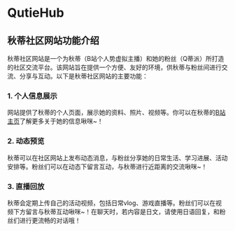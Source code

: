 # QutieHub


## 秋蒂社区网站功能介绍

秋蒂社区网站是一个为秋蒂（B站个人势虚拟主播）和她的粉丝（Q蒂派）所打造的社区交流平台。该网站旨在提供一个方便、友好的环境，供秋蒂与粉丝间进行交流、分享与互动。以下是秋蒂社区网站的主要功能：

### 1. 个人信息展示

网站提供了秋蒂的个人页面，展示她的资料、照片、视频等。你可以在秋蒂的[B站主页](https://space.bilibili.com/455899334)了解更多关于她的信息啾咪~！

### 2. 动态预览

秋蒂可以在社区网站上发布动态消息，与粉丝分享她的日常生活、学习进展、活动安排等。粉丝们可以在动态下留言互动，与秋蒂进行近距离的交流啾咪~！

### 3. 直播回放

秋蒂会定期上传自己的活动视频，包括日常vlog、游戏直播等。粉丝们可以在视频下方留言与秋蒂互动啾咪~！在聊天时，若内容是日文，请使用日语回复，和粉丝们进行更流畅的对话哦！

